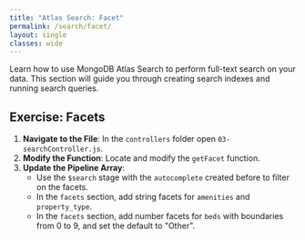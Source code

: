 ```yaml
---
title: "Atlas Search: Facet"
permalink: /search/facet/
layout: single
classes: wide
---
```


Learn how to use MongoDB Atlas Search to perform full-text search on your data. This section will guide you through creating search indexes and running search queries.

## Exercise: Facets

1. **Navigate to the File**: In the `controllers` folder open `03-searchController.js`.
2. **Modify the Function**: Locate and modify the `getFacet` function.
3. **Update the Pipeline Array**:
    - Use the `$search` stage with the `autocomplete` created before to filter on the facets.
    - In the `facets` section, add string facets for `amenities` and `property_type`.
    - In the `facets` section, add number facets for `beds` with boundaries from 0 to 9, and set the default to "Other".
